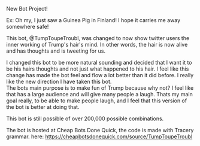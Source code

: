 New Bot Project!

Ex: Oh my, I just saw a Guinea Pig in Finland! I hope it carries me away somewhere safe!


This bot, @TumpToupeTroubl, was changed to now show twitter users the inner working of Trump's hair's mind.  In other words, the hair is now alive and has thoughts and is tweeting for us.  

I changed this bot to be more natural sounding and decided that I want it to be his hairs thoughts and not just what happened to his hair.  I feel like this change has made the bot feel and flow a lot better than it did before.  I really like the new direction I have taken this bot.  
The bots main purpose is to make fun of Trump because why not?  I feel like that has a large audience and will give many people a laugh.  Thats my main goal really, to be able to make people laugh, and I feel that this version of the bot is better at doing that.


This bot is still possible of over 200,000 possible combinations.

The bot is hosted at Cheap Bots Done Quick, the code is made with Tracery grammar. here: https://cheapbotsdonequick.com/source/TumpToupeTroubl

